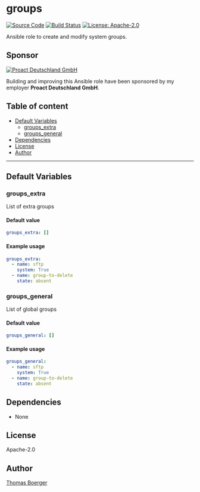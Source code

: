# groups

[![Source Code](https://img.shields.io/badge/github-source%20code-blue?logo=github&logoColor=white)](https://github.com/rolehippie/groups) [![Build Status](https://img.shields.io/drone/build/rolehippie/groups/master?logo=drone)](https://cloud.drone.io/rolehippie/groups) [![License: Apache-2.0](https://img.shields.io/github/license/rolehippie/groups)](https://github.com/rolehippie/groups/blob/master/LICENSE) 

Ansible role to create and modify system groups. 

## Sponsor 

[![Proact Deutschland GmbH](https://proact.eu/wp-content/uploads/2020/03/proact-logo.png)](https://proact.eu) 

Building and improving this Ansible role have been sponsored by my employer **Proact Deutschland GmbH**.

## Table of content

* [Default Variables](#default-variables)
  * [groups_extra](#groups_extra)
  * [groups_general](#groups_general)
* [Dependencies](#dependencies)
* [License](#license)
* [Author](#author)

---

## Default Variables

### groups_extra

List of extra groups

#### Default value

```YAML
groups_extra: []
```

#### Example usage

```YAML
groups_extra:
  - name: sftp
    system: True
  - name: group-to-delete
    state: absent
```

### groups_general

List of global groups

#### Default value

```YAML
groups_general: []
```

#### Example usage

```YAML
groups_general:
  - name: sftp
    system: True
  - name: group-to-delete
    state: absent
```

## Dependencies

* None

## License

Apache-2.0

## Author

[Thomas Boerger](https://github.com/tboerger)
